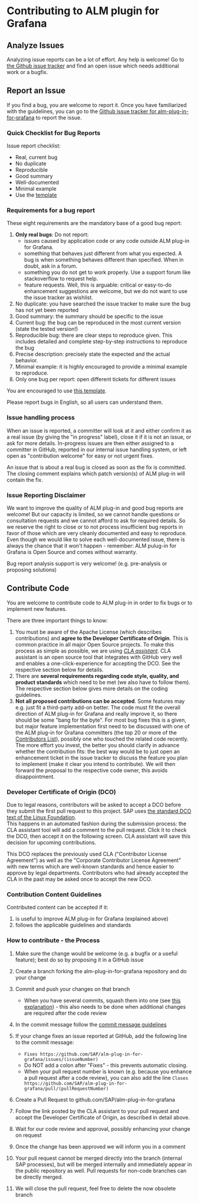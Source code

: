 # Contributing to ALM plugin for Grafana


## Analyze Issues

Analyzing issue reports can be a lot of effort. Any help is welcome!
Go to [the Github issue tracker](https://github.com/SAP/alm-plug-in-for-grafana/issues?state=open) and find an open issue which needs additional work or a bugfix.


## Report an Issue

If you find a bug, you are welcome to report it.
Once you have familiarized with the guidelines, you can go to the [Github issue tracker for alm-plug-in-for-grafana](https://github.com/SAP/alm-plug-in-for-grafana/issues/new) to report the issue.

### Quick Checklist for Bug Reports

Issue report checklist:
 * Real, current bug
 * No duplicate
 * Reproducible
 * Good summary
 * Well-documented
 * Minimal example
 * Use the [template](ISSUE_TEMPLATE.md)


### Requirements for a bug report

These eight requirements are the mandatory base of a good bug report:
1. **Only real bugs**: Do not report:
   * issues caused by application code or any code outside ALM plug-in for Grafana.
   * something that behaves just different from what you expected. A bug is when something behaves different than specified. When in doubt, ask in a forum.
   * something you do not get to work properly. Use a support forum like stackoverflow to request help.
   * feature requests. Well, this is arguable: critical or easy-to-do enhancement suggestions are welcome, but we do not want to use the issue tracker as wishlist.
2. No duplicate: you have searched the issue tracker to make sure the bug has not yet been reported
3. Good summary: the summary should be specific to the issue
4. Current bug: the bug can be reproduced in the most current version (state the tested version!)
5. Reproducible bug: there are clear steps to reproduce given. This includes detailed and complete step-by-step instructions to reproduce the bug
6. Precise description: precisely state the expected and the actual behavior.
7. Minimal example: it is highly encouraged to provide a minimal example to reproduce.
8. Only one bug per report: open different tickets for different issues

You are encouraged to use [this template](ISSUE_TEMPLATE.md).

Please report bugs in English, so all users can understand them.



### Issue handling process

When an issue is reported, a committer will look at it and either confirm it as a real issue (by giving the "in progress" label), close it if it is not an issue, or ask for more details. In-progress issues are then either assigned to a committer in GitHub, reported in our internal issue handling system, or left open as "contribution welcome" for easy or not urgent fixes.

An issue that is about a real bug is closed as soon as the fix is committed. The closing comment explains which patch version(s) of ALM plug-in will contain the fix.





### Issue Reporting Disclaimer

We want to improve the quality of ALM plug-in and good bug reports are welcome! But our capacity is limited, 
so we cannot handle questions or consultation requests and we cannot afford to ask for required details. 
So we reserve the right to close or to not process insufficient bug reports in favor of those which are very cleanly 
documented and easy to reproduce. Even though we would like to solve each well-documented issue, there is always the chance that it won't happen - 
remember: ALM pulug-in for Grafana is Open Source and comes without warranty.

Bug report analysis support is very welcome! (e.g. pre-analysis or proposing solutions)


## Contribute Code

You are welcome to contribute code to ALM plug-in in order to fix bugs or to implement new features.

There are three important things to know:

1.  You must be aware of the Apache License (which describes contributions) and **agree to the Developer Certificate of Origin**. This is common practice in all major Open Source projects. To make this process as simple as possible, we are using *[CLA assistant](https://cla-assistant.io/)*. CLA assistant is an open source tool that integrates with GitHub very well and enables a one-click-experience for accepting the DCO. See the respective section below for details.
2.  There are **several requirements regarding code style, quality, and product standards** which need to be met (we also have to follow them). The respective section below gives more details on the coding guidelines.
3.  **Not all proposed contributions can be accepted**. Some features may e.g. just fit a third-party add-on better. The code must fit the overall direction of ALM plug-in for Grafana and really improve it, so there should be some "bang for the byte". For most bug fixes this is a given, but major feature implementation first need to be discussed with one of the ALM plug-in for Grafana committers (the top 20 or more of the [Contributors List](https://github.com/SAP/alm-plug-in-for-grafana/graphs/contributors)), possibly one who touched the related code recently. The more effort you invest, the better you should clarify in advance whether the contribution fits: the best way would be to just open an enhancement ticket in the issue tracker to discuss the feature you plan to implement (make it clear you intend to contribute). We will then forward the proposal to the respective code owner, this avoids disappointment.


### Developer Certificate of Origin (DCO)

Due to legal reasons, contributors will be asked to accept a DCO before they submit the first pull request to this project. SAP uses [the standard DCO text of the Linux Foundation](https://developercertificate.org/).  
This happens in an automated fashion during the submission process: the CLA assistant tool will add a comment to the pull request. Click it to check the DCO, then accept it on the following screen. CLA assistant will save this decision for upcoming contributions.

This DCO replaces the previously used CLA ("Contributor License Agreement") as well as the "Corporate Contributor License Agreement" with new terms which are well-known standards and hence easier to approve by legal departments. Contributors who had already accepted the CLA in the past may be asked once to accept the new DCO.


### Contribution Content Guidelines

Contributed content can be accepted if it:

1. is useful to improve ALM plug-in for Grafana (explained above)
2. follows the applicable guidelines and standards

### How to contribute - the Process

1.  Make sure the change would be welcome (e.g. a bugfix or a useful feature); best do so by proposing it in a GitHub issue
2.  Create a branch forking the alm-plug-in-for-grafana repository and do your change
3.  Commit and push your changes on that branch
    -   When you have several commits, squash them into one (see [this explanation](http://davidwalsh.name/squash-commits-git)) - this also needs to be done when additional changes are required after the code review

4.  In the commit message follow the [commit message guidelines](docs/guidelines.md#git-guidelines)
5.  If your change fixes an issue reported at GitHub, add the following line to the commit message:
    - ```Fixes https://github.com/SAP/alm-plug-in-for-grafana/issues/(issueNumber)```
    - Do NOT add a colon after "Fixes" - this prevents automatic closing.
	- When your pull request number is known (e.g. because you enhance a pull request after a code review), you can also add the line ```Closes https://github.com/SAP/alm-plug-in-for-grafana/pull/(pullRequestNumber)```
6.  Create a Pull Request to github.com/SAP/alm-plug-in-for-grafana
7.  Follow the link posted by the CLA assistant to your pull request and accept the Developer Certificate of Origin, as described in detail above.
8.  Wait for our code review and approval, possibly enhancing your change on request
9.  Once the change has been approved we will inform you in a comment
10.  Your pull request cannot be merged directly into the branch (internal SAP processes), but will be merged internally and immediately appear in the public repository as well. Pull requests for non-code branches can be directly merged.
11.  We will close the pull request, feel free to delete the now obsolete branch
